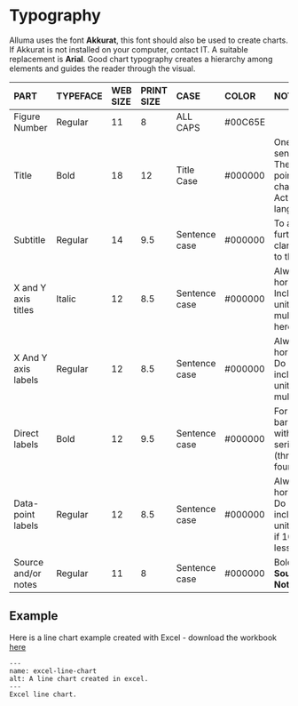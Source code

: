 # Typography

Alluma uses the font **Akkurat**, this font should also be used to create charts. If Akkurat is not installed on your computer, contact IT. A suitable replacement is **Arial**. Good chart typography creates a hierarchy among elements and guides the reader through the visual. 

|         PART        |   TYPEFACE  |  WEB SIZE |  PRINT SIZE |      CASE     |  COLOR  |                             NOTES                           |
|:--------------------|:------------|:----------|:------------|:--------------|:--------|:------------------------------------------------------------|
| Figure Number       | Regular     | 11        | 8           | ALL CAPS      | #00C65E |                                                             |
| Title               | Bold        | 18        | 12          | Title Case    | #000000 | One sentence. The main point of the chart. Active language. |
| Subtitle            | Regular     | 14        | 9.5         | Sentence case | #000000 | To add further clarification to the title.                  |
| X and Y axis titles | Italic      | 12        | 8.5         | Sentence case | #000000 | Always horizontal. Include units or multipliers here too.   |
| X And Y axis labels | Regular     | 12        | 8.5         | Sentence case | #000000 | Always horizontal. Do not include units or multipliers.     |
| Direct labels       | Bold        | 12        | 9.5         | Sentence case | #000000 | For line or bar charts with few series (three or four)      |
| Data-point labels   | Regular     | 12        | 8.5         | Sentence case | #000000 | Always horizontal. Do not include units. Only if 10 or less.|
| Source and/or notes | Regular     | 11        | 8           | Sentence case | #000000 | Bold **Source:** & **Notes:**                               |

## Example
Here is a line chart example created with Excel - download the workbook [here](/_static/resources/example-charts.xlsx)

```{figure} /_static/images/excel-line-chart-example.png
---
name: excel-line-chart
alt: A line chart created in excel.
---
Excel line chart.
```
